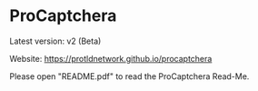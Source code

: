 # ProCaptchera
Latest version: v2 (Beta)

Website: https://protldnetwork.github.io/procaptchera

Please open "README.pdf" to read the ProCaptchera Read-Me.